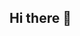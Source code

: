 ## Hi there 👋

<!--
**FKuijpers/FKuijpers** is a ✨ _special_ ✨ repository because its `README.md` (this file) appears on your GitHub profile.

- 🔭 I’m currently working on an interactive Place Value Chart
- 🌱 I’m currently improving my Javascript
- 😄 Pronouns: she/her
- ⚡ Fun fact: Pine trees can tell if it's about to rain. 
-->
